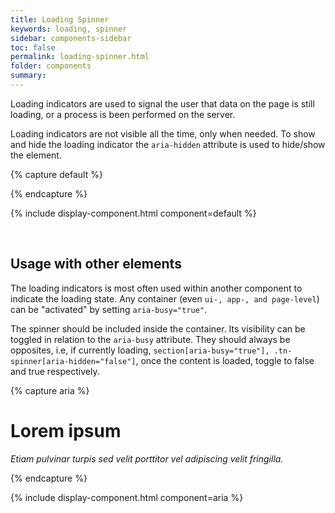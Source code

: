```yaml
---
title: Loading Spinner
keywords: loading, spinner
sidebar: components-sidebar
toc: false
permalink: loading-spinner.html
folder: components
summary:
---
```


Loading indicators are used to signal the user that data on the page is still loading, or a process is been performed on the server.

Loading indicators are not visible all the time, only when needed. To show and hide the loading indicator the `aria-hidden` attribute is used to hide/show the element.

{% capture default %}
<div class="tn-spinner" aria-hidden="false" aria-label="Loading">
    <div></div>
</div>
{% endcapture %}

{% include display-component.html component=default %}

<br>

## Usage with other elements
The loading indicators is most often used within another component to indicate the loading state. Any container (even `ui-, app-, and page-level`) can be "activated" by setting `aria-busy="true"`.

The spinner should be included inside the container. Its visibility can be toggled in relation to the `aria-busy` attribute. They should always be opposites, i.e, if currently loading, `section[aria-busy="true"], .tn-spinner[aria-hidden="false"]`, once the content is loaded, toggle to false and true respectively.

{% capture aria %}
<div class="tn-panel" aria-busy="true">
    <div class="tn-spinner" aria-hidden="false" aria-label="Loading">
        <div></div>
    </div>
    <div class="tn-panel__header">
        <h1 class="tn-panel__title">Lorem ipsum</h1>
    </div>
    <!-- Loaded content goes here -->
    <div class="tn-panel__footer">
        <p><em>Etiam pulvinar turpis sed velit porttitor vel adipiscing velit fringilla.</em></p>
    </div>
</div>
{% endcapture %}

{% include display-component.html component=aria %}
